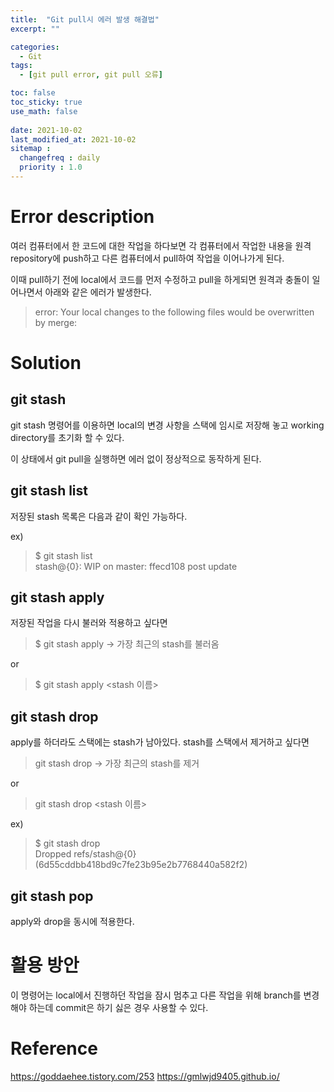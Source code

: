 ```yaml
---
title:  "Git pull시 에러 발생 해결법"
excerpt: ""

categories:
  - Git
tags:
  - [git pull error, git pull 오류]

toc: false
toc_sticky: true
use_math: false
 
date: 2021-10-02
last_modified_at: 2021-10-02
sitemap :
  changefreq : daily
  priority : 1.0
---
```


# Error description

여러 컴퓨터에서 한 코드에 대한 작업을 하다보면 각 컴퓨터에서 작업한 내용을 원격 repository에 push하고 다른 컴퓨터에서 pull하여 작업을 이어나가게 된다. 

이때 pull하기 전에 local에서 코드를 먼저 수정하고 pull을 하게되면 원격과 충돌이 일어나면서 아래와 같은 에러가 발생한다. 
> error: Your local changes to the following files would be overwritten by merge:

# Solution
## git stash
git stash 명령어를 이용하면 local의 변경 사항을 스택에 임시로 저장해 놓고 working directory를 초기화 할 수 있다. 

이 상태에서 git pull을 실행하면 에러 없이 정상적으로 동작하게 된다. 

## git stash list      
저장된 stash 목록은 다음과 같이 확인 가능하다.

ex)
> $ git stash list      
> stash@{0}: WIP on master: ffecd108 post update

## git stash apply
저장된 작업을 다시 불러와 적용하고 싶다면
> $ git stash apply -> 가장 최근의 stash를 불러옴

or      

> $ git stash apply <stash 이름>

## git stash drop
apply를 하더라도 스택에는 stash가 남아있다. stash를 스택에서 제거하고 싶다면
> git stash drop -> 가장 최근의 stash를 제거

or

> git stash drop <stash 이름>

ex)
> $ git stash drop      
> Dropped refs/stash@{0} (6d55cddbb418bd9c7fe23b95e2b7768440a582f2)


## git stash pop
apply와 drop을 동시에 적용한다.

# 활용 방안

이 명령어는 local에서 진행하던 작업을 잠시 멈추고 다른 작업을 위해 branch를 변경해야 하는데 commit은 하기 싫은 경우 사용할 수 있다. 


# Reference
https://goddaehee.tistory.com/253
https://gmlwjd9405.github.io/